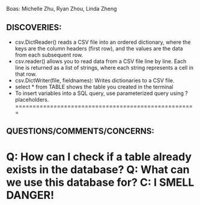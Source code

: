 Boas: Michelle Zhu, Ryan Zhou, Linda Zheng

DISCOVERIES:
----------------------------------------------------
* csv.DictReader() reads a CSV file into an ordered dictionary, where the keys are the column headers (first row), and the values are the data from each subsequent row.
* csv.reader() allows you to read data from a CSV file line by line. Each line is returned as a list of strings, where each string represents a cell in that row.
* csv.DictWriter(file, fieldnames): Writes dictionaries to a CSV file.
* select * from TABLE shows the table you created in the terminal
* To insert variables into a SQL query, use parameterized query using ? placeholders.
====================================================


QUESTIONS/COMMENTS/CONCERNS:
----------------------------------------------------
Q: How can I check if a table already exists in the database?
Q: What can we use this database for?
C: I SMELL DANGER!
====================================================